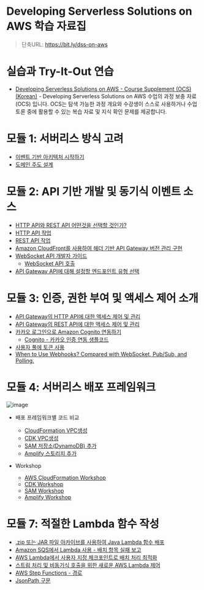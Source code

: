 # Developing Serverless Solutions on AWS 학습 자료집
> 단축URL: https://bit.ly/dss-on-aws

# 실습과 Try-It-Out 연습
- [Developing Serverless Solutions on AWS - Course Supplement (OCS) (Korean)](https://explore.skillbuilder.aws/learn/course/external/view/elearning/9255/developing-serverless-solutions-on-aws-course-supplement-ocs-korean) - Developing Serverless Solutions on AWS 수업의 과정 보충 자료(OCS) 입니다. OCS는 탐색 가능한 과정 개요와 수강생이 스스로 사용하거나 수업 토론 중에 활용할 수 있는 복습 자료 및 지식 확인 문제를 제공합니다.

# 모듈 1: 서버리스 방식 고려

- [이벤트 기반 아키텍처 시작하기](https://aws.amazon.com/ko/blogs/compute/getting-started-with-event-driven-architecture/)
- [도메인 주도 설계](http://www.kyobobook.co.kr/product/detailViewKor.laf?mallGb=KOR&ejkGb=KOR&barcode=9788992939850)

# 모듈 2: API 기반 개발 및 동기식 이벤트 소스

- [HTTP API와 REST API 어떤것을 선택할 것인가?](https://docs.aws.amazon.com/apigateway/latest/developerguide/http-api-vs-rest.html)
- [HTTP API 작업](https://docs.aws.amazon.com/apigateway/latest/developerguide/http-api.html)
- [REST API 작업](https://docs.aws.amazon.com/apigateway/latest/developerguide/apigateway-rest-api.html)
- [Amazon CloudFront를 사용하여 헤더 기반 API Gateway 버전 관리 구현](https://aws.amazon.com/ko/blogs/compute/implementing-header-based-api-gateway-versioning-with-amazon-cloudfront/)
- [WebSocket API 개발자 가이드](https://docs.aws.amazon.com/ko_kr/apigateway/latest/developerguide/apigateway-websocket-api.html)
  - [WebSocket API 호출](https://docs.aws.amazon.com/ko_kr/apigateway/latest/developerguide/apigateway-how-to-call-websocket-api.html)
- [API Gateway API에 대해 설정할 엔드포인트 유형 선택](https://docs.aws.amazon.com/ko_kr/apigateway/latest/developerguide/api-gateway-api-endpoint-types.html)

#  모듈 3: 인증, 권한 부여 및 액세스 제어 소개

- [API Gateway의 HTTP API에 대한 액세스 제어 및 관리](https://docs.aws.amazon.com/ko_kr/apigateway/latest/developerguide/http-api-access-control.html)
- [API Gateway의 REST API에 대한 액세스 제어 및 관리](https://docs.aws.amazon.com/ko_kr/apigateway/latest/developerguide/apigateway-control-access-to-api.html)
- [카카오 로그인으로 Amazon Cognito 연동하기](https://haandol.github.io/2021/01/31/cognito-kakao-login.html)
  - [Cognito - 카카오 인증 연동 생플코드](https://github.com/haandol/cognito-kakao-example)
- [사용자 풀에 토큰 사용](https://docs.aws.amazon.com/ko_kr/cognito/latest/developerguide/amazon-cognito-user-pools-using-tokens-with-identity-providers.html)
- [When to Use Webhooks? Compared with WebSocket, Pub/Sub, and Polling.](https://hookdeck.com/webhooks/guides/when-to-use-webhooks#how-webhooks-work)

# 모듈 4: 서버리스 배포 프레임워크
![image](https://user-images.githubusercontent.com/3435720/167570880-03a77419-e96a-4d30-8b89-b2b90ccde731.png)

- 배포 프레임워크별 코드 비교
  - [CloudFormation VPC생성](https://docs.aws.amazon.com/ko_kr/codebuild/latest/userguide/cloudformation-vpc-template.html)
  - [CDK VPC생성](https://docs.aws.amazon.com/cdk/api/v2/docs/aws-cdk-lib.aws_ec2.Vpc.html)
  - [SAM 저장소(DynamoDB) 추가](https://catalog.us-east-1.prod.workshops.aws/workshops/d21ec850-bab5-4276-af98-a91664f8b161/en-US/make-updates/add-datastore)
  - [Amplify 스토리지 추가](https://docs.amplify.aws/cli/storage/overview/)

- Workshop
  - [AWS CloudFormation Workshop](https://catalog.workshops.aws/cfn101/en-US)
  - [CDK Workshop](https://cdkworkshop.com/)
  - [SAM Workshop](https://catalog.us-east-1.prod.workshops.aws/workshops/d21ec850-bab5-4276-af98-a91664f8b161/en-US)
  - [Amplify Workshop](https://master.d3f5073vvso9t3.amplifyapp.com/)

# 모듈 7: 적절한 Lambda 함수 작성

- [.zip 또는 JAR 파일 아카이브를 사용하여 Java Lambda 함수 배포](https://docs.aws.amazon.com/ko_kr/lambda/latest/dg/java-package.html)
- [Amazon SQS에서 Lambda 사용 - 배치 항목 실패 보고](https://docs.aws.amazon.com/ko_kr/lambda/latest/dg/with-sqs.html#services-sqs-batchfailurereporting)
- [AWS Lambda에서 사용자 지정 체크포인트로 배치 처리 최적화](https://aws.amazon.com/ko/blogs/compute/optimizing-batch-processing-with-custom-checkpoints-in-aws-lambda/)
- [스트림 처리 및 비동기식 호출을 위한 새로운 AWS Lambda 제어](https://aws.amazon.com/ko/blogs/compute/new-aws-lambda-controls-for-stream-processing-and-asynchronous-invocations/)
- [AWS Step Functions - 경로](https://docs.aws.amazon.com/step-functions/latest/dg/amazon-states-language-paths.html)
- [JsonPath 구문](https://github.com/json-path/JsonPath)

